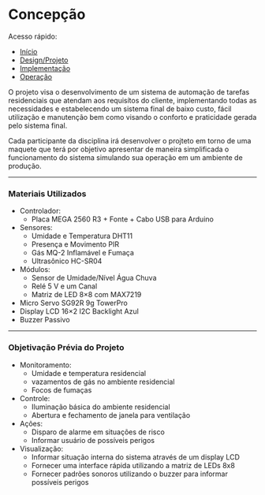 # Concepção

Acesso rápido:
  - [Início](https://github.com/JoaoMario109/projeto-integrador-2)
  - [Design/Projeto](./design.md)
  - [Implementação](./implement.md)
  - [Operação](./operate.md)

<p>
O projeto visa o desenvolvimento de um sistema de automação de tarefas residenciais que atendam aos requisítos do cliente, implementando todas as necessidades e estabelecendo um sistema final de baixo custo, fácil utilização e manutenção bem como visando o conforto e praticidade gerada pelo sistema final.
</p>
<p>
Cada participante da disciplina irá desenvolver o projteto em torno de uma maquete que terá por objetivo apresentar de maneira simplificada o funcionamento do sistema simulando sua operação em um ambiente de produção.
</p>
<hr>

### Materiais Utilizados
<ul>
  <li>Controlador:
    <ul>
      <li>Placa MEGA 2560 R3 + Fonte + Cabo USB para Arduino</li>
    </ul>
  </li>
  <li>Sensores:
    <ul>
      <li>Umidade e Temperatura DHT11</li>
      <li>Presença e Movimento PIR</li>
      <li>Gás MQ-2 Inflamável e Fumaça</li>
      <li>Ultrasônico HC-SR04</li>
    </ul>
  </li>
  <li>Módulos:
    <ul>
      <li>Sensor de Umidade/Nível Água Chuva</li>
      <li>Relé 5 V e um Canal</li>
      <li>Matriz de LED 8×8 com MAX7219</li>
    </ul>
  </li>
  <li>Micro Servo SG92R 9g TowerPro</li>
  <li>Display LCD 16×2 I2C Backlight Azul</li>
  <li>Buzzer Passivo</li>
</ul>

<hr>

### Objetivação Prévia do Projeto
<ul>
  <li>Monitoramento:
    <ul>
      <li>Umidade e temperatura residencial</li>
      <li>vazamentos de gás no ambiente residencial</li>
      <li>Focos de fumaças</li>
    </ul>
  </li>
  <li>Controle:
    <ul>
      <li>Iluminação básica do ambiente residencial</li>
      <li>Abertura e fechamento de janela para ventilação</li>
    </ul>
  </li>
  <li>Ações:
    <ul>
      <li>Disparo de alarme em situações de risco</li>
      <li>Informar usuário de possíveis perigos</li>
    </ul>
  </li>
  <li>Visualização:
    <ul>
      <li>Informar situação interna do sistema através de um display LCD</li>
      <li>Fornecer uma interface rápida utilizando a matriz de LEDs 8x8</li>
      <li>Fornecer padrões sonoros utilizando o buzzer para informar possíveis perigos</li>
    </ul>
  </li>
</ul>